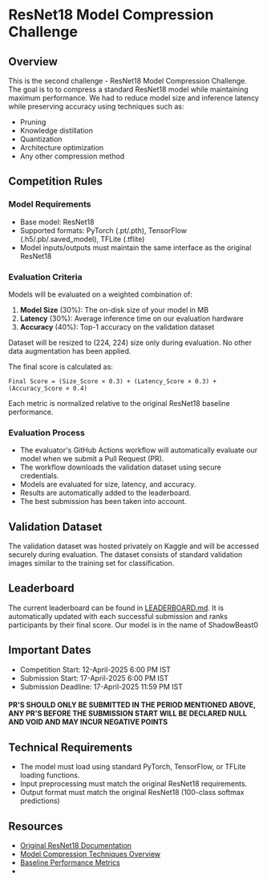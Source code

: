 # ResNet18 Model Compression Challenge

## Overview
This is the second challenge - ResNet18 Model Compression Challenge. The goal is to to compress a standard ResNet18 model while maintaining maximum performance. We had to reduce model size and inference latency while preserving accuracy using techniques such as:

- Pruning
- Knowledge distillation
- Quantization
- Architecture optimization
- Any other compression method

## Competition Rules

### Model Requirements
- Base model: ResNet18
- Supported formats: PyTorch (.pt/.pth), TensorFlow (.h5/.pb/.saved_model), TFLite (.tflite)
- Model inputs/outputs must maintain the same interface as the original ResNet18

### Evaluation Criteria
Models will be evaluated on a weighted combination of:
1. **Model Size** (30%): The on-disk size of your model in MB
2. **Latency** (30%): Average inference time on our evaluation hardware
3. **Accuracy** (40%): Top-1 accuracy on the validation dataset

Dataset will be resized to (224, 224) size only during evaluation. No other data augmentation has been applied.

The final score is calculated as:
```
Final Score = (Size_Score × 0.3) + (Latency_Score × 0.3) + (Accuracy_Score × 0.4)
```

Each metric is normalized relative to the original ResNet18 baseline performance.

### Evaluation Process
- The evaluator's GitHub Actions workflow will automatically evaluate our model when we submit a Pull Request (PR).
- The workflow downloads the validation dataset using secure credentials.
- Models are evaluated for size, latency, and accuracy.
- Results are automatically added to the leaderboard.
- The best submission has been taken into account.

## Validation Dataset
The validation dataset was hosted privately on Kaggle and will be accessed securely during evaluation. The dataset consists of standard validation images similar to the training set for classification.

## Leaderboard
The current leaderboard can be found in [LEADERBOARD.md](LEADERBOARD.md). It is automatically updated with each successful submission and ranks participants by their final score. Our model is in the name of
ShadowBeast0

## Important Dates
- Competition Start: 12-April-2025 6:00 PM IST
- Submission Start: 17-April-2025 6:00 PM IST
- Submission Deadline: 17-April-2025 11:59 PM IST

#### PR'S SHOULD ONLY BE SUBMITTED IN THE PERIOD MENTIONED ABOVE, ANY PR'S BEFORE THE SUBMISSION START WILL BE DECLARED NULL AND VOID AND MAY INCUR NEGATIVE POINTS

## Technical Requirements
- The model must load using standard PyTorch, TensorFlow, or TFLite loading functions.
- Input preprocessing must match the original ResNet18 requirements.
- Output format must match the original ResNet18 (100-class softmax predictions)

## Resources
- [Original ResNet18 Documentation](https://pytorch.org/hub/pytorch_vision_resnet/)
- [Model Compression Techniques Overview](https://arxiv.org/abs/1710.09282)
- [Baseline Performance Metrics](BASELINE.md)
- 

